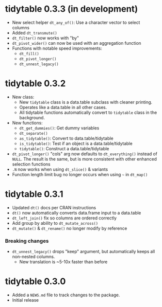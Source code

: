 # tidytable 0.3.3 (in development)

* New select helper `dt_any_of()`: Use a character vector to select columns
* Added `dt_transmute()`
* `dt_filter()` now works with "by"
* `dt_pivot_wider()` can now be used with an aggregation function
* Functions with notable speed improvements:
  + `dt_fill()`
  + `dt_pivot_longer()`
  + `dt_unnest_legacy()`

# tidytable 0.3.2

* New class:
  + New `tidytable` class is a data.table subclass with cleaner printing.
  + Operates like a data.table in all other cases.
  + All tidytable functions automatically convert to `tidytable` class in the background.
* New functions:
  + `dt_get_dummies()`: Get dummy variables
  + `dt_separate()`
  + `as_tidytable()`: Convert to data.table/tidytable
  + `is_tidytable()`: Test if an object is a data.table/tidytable
  + `tidytable()`: Construct a data.table/tidytable
* `dt_pivot_longer()` "cols" arg now defaults to `dt_everything()` instead of `NULL`. The result is the same, but is more consistent with other enhanced selection functions
* `.N` now works when using `dt_slice()` & variants
* Function length limit bug no longer occurs when using `~` in `dt_map()`

# tidytable 0.3.1

* Updated `dt()` docs per CRAN instructions
* `dt()` now automatically converts data.frame input to a data.table
* `dt_left_join()` fix so columns are ordered correctly
* Add group by ability to `dt_mutate_across()`
* `dt_mutate()` & `dt_rename()` no longer modify by reference

### Breaking changes
* `dt_unnest_legacy()` drops "keep" argument, but automatically keeps all non-nested columns.
  + New translation is ~5-10x faster than before

# tidytable 0.3.0

* Added a `NEWS.md` file to track changes to the package.
* Initial release
